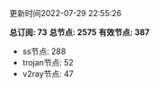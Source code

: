 更新时间2022-07-29 22:55:26

**总订阅: 73**
**总节点: 2575**
**有效节点: 387**
- ss节点: 288
- trojan节点: 52
- v2ray节点: 47
